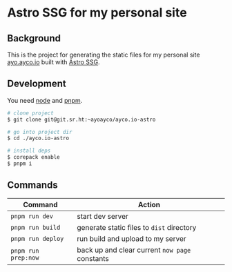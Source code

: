 # Astro SSG for my personal site

## Background

This is the project for generating the static files for my personal site [ayo.ayco.io](https://ayo.ayco.io) built with [Astro SSG](https://astro.build).

## Development

You need [node](https://nodejs.org) and [pnpm](https://pnpm.io).

```bash
# clone project
$ git clone git@git.sr.ht:~ayoayco/ayco.io-astro

# go into project dir
$ cd ./ayco.io-astro

# install deps
$ corepack enable
$ pnpm i

```

## Commands

| Command             | Action                                         |
| ------------------- | ---------------------------------------------- |
| `pnpm run dev`      | start dev server                               |
| `pnpm run build`    | generate static files to `dist` directory      |
| `pnpm run deploy`   | run build and upload to my server              |
| `pnpm run prep:now` | back up and clear current `now page` constants |

